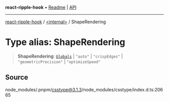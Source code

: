 **react-ripple-hook** • [Readme](../../README.md) \| [API](../../globals.md)

---

[react-ripple-hook](../../README.md) / [\<internal\>](../README.md) / ShapeRendering

# Type alias: ShapeRendering

> **ShapeRendering**: [`Globals`](Globals.md) \| `"auto"` \| `"crispEdges"` \| `"geometricPrecision"` \| `"optimizeSpeed"`

## Source

node_modules/.pnpm/csstype@3.1.3/node_modules/csstype/index.d.ts:20665
